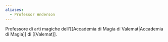 ```yaml
---
aliases:
  - Professor Anderson
---
```

Professore di arti magiche dell'[[Accademia di Magia di Valemat|Accademia di Magia]] di [[Valemat]].